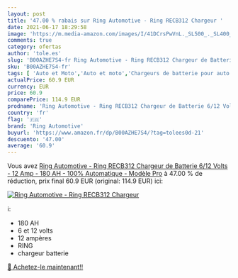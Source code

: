 ```yaml
---
layout: post
title: '47.00 % rabais sur Ring Automotive - Ring RECB312 Chargeur '
date: 2021-06-17 18:29:58
image: 'https://m.media-amazon.com/images/I/41DCrsPwVnL._SL500_._SL400_.jpg'
comments: true
category: ofertas
author: 'tole.es'
slug: 'B00AZHE7S4-fr Ring Automotive - Ring RECB312 Chargeur de Batterie 6/12...'
sku: 'B00AZHE7S4-fr'
tags: [ 'Auto et Moto','Auto et moto','Chargeurs de batterie pour auto','Outils de batterie','Outils et dépannage','ring automotive', ]
actualPrice: 60.9 EUR
currency: EUR
price: 60.9
comparePrice: 114.9 EUR
prodname: 'Ring Automotive - Ring RECB312 Chargeur de Batterie 6/12 Volts - 12 Amp - 180 AH - 100% Automatique - Modèle Pro'
country: 'fr'
flag: '🇫🇷'
brand: 'Ring Automotive'
buyurl: 'https://www.amazon.fr/dp/B00AZHE7S4/?tag=tolees0d-21'
descuento: '47.00'
average: '60.9'
---
```


Vous avez [Ring Automotive - Ring RECB312 Chargeur de Batterie 6/12 Volts - 12 Amp - 180 AH - 100% Automatique - Modèle Pro](https://www.amazon.fr/dp/B00AZHE7S4/?tag=tolees0d-21)  à  47.00 % de réduction, prix final  60.9 EUR (original: 114.9 EUR) ici:

[![Ring Automotive - Ring RECB312 Chargeur ](https://m.media-amazon.com/images/I/41DCrsPwVnL._SL500_._SL400_.jpg)](https://www.amazon.fr/dp/B00AZHE7S4/?tag=tolees0d-21)

ℹ️:

- 180 AH
- 6 et 12 volts
- 12 ampères
- RING
- chargeur batterie

[🛒 Achetez-le maintenant!!](https://www.amazon.fr/dp/B00AZHE7S4/?tag=tolees0d-21)
